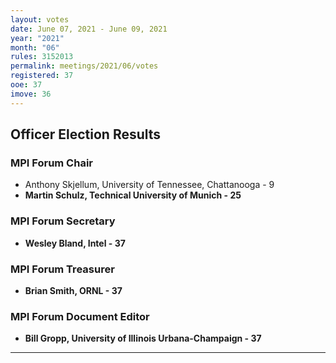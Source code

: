 ```yaml
---
layout: votes
date: June 07, 2021 - June 09, 2021
year: "2021"
month: "06"
rules: 3152013
permalink: meetings/2021/06/votes
registered: 37
ooe: 37
imove: 36
---
```


## Officer Election Results

### MPI Forum Chair

* Anthony Skjellum, University of Tennessee, Chattanooga - 9
* **Martin Schulz, Technical University of Munich - 25**

### MPI Forum Secretary

* **Wesley Bland, Intel - 37**

### MPI Forum Treasurer

* **Brian Smith, ORNL - 37**

### MPI Forum Document Editor

* **Bill Gropp, University of Illinois Urbana-Champaign - 37**

<hr>
